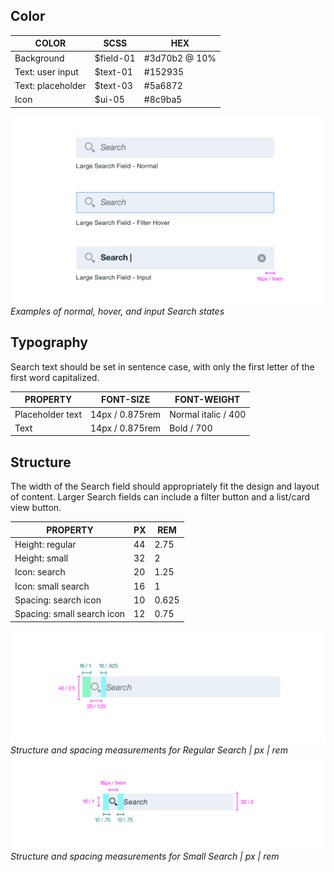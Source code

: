 ## Color
| COLOR             | SCSS          | HEX      |
|-------------------|---------------|-----------|
| Background        | $field-01     | #3d70b2 @ 10% |
| Text: user input  | $text-01      | #152935  |
| Text: placeholder | $text-03      | #5a6872  |
| Icon              | $ui-05        | #8c9ba5  |

![Normal, hover, and input search states](images/search-style-1.png)
_Examples of normal, hover, and input Search states_

## Typography
Search text should be set in sentence case, with only the first letter of the first word capitalized.

| PROPERTY        | FONT-SIZE      | FONT-WEIGHT       |
|------------------|-----------------|---------------------|
| Placeholder text | 14px / 0.875rem | Normal italic / 400 |
| Text             | 14px / 0.875rem | Bold / 700          |


## Structure
The width of the Search field should appropriately fit the design and layout of content. Larger Search fields can include a filter button and a list/card view button.

| PROPERTY             | PX | REM   |
|----------------------|----|-------|
| Height: regular      | 44 | 2.75  |
| Height: small        | 32 | 2     |
| Icon: search         | 20 | 1.25  |
| Icon: small search   | 16 | 1     |
| Spacing: search icon | 10 | 0.625 |
| Spacing: small search icon | 12 | 0.75  |

![Structure and spacing measurements for regular search](images/search-style-2.png)
_Structure and spacing measurements for Regular Search | px | rem_
![Structure and spacing measurements for small search](images/search-style-3.png)
_Structure and spacing measurements for Small Search | px | rem_
